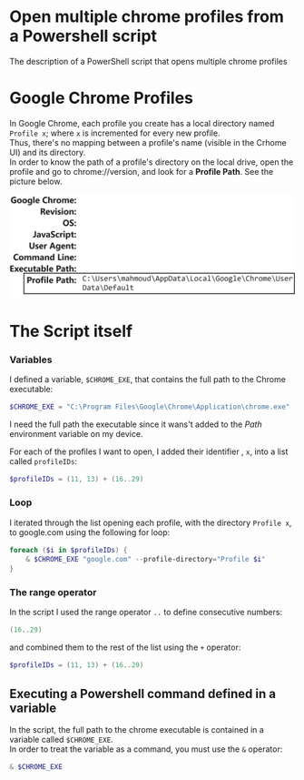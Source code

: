 # Open multiple chrome profiles from a Powershell script
The description of a PowerShell script that opens multiple chrome profiles

# Google Chrome Profiles
In Google Chrome, each profile you create has a local directory named `Profile x`; where `x` is incremented for every new profile. <br>
Thus, there's no mapping between a profile's name (visible in the Crhome UI) and its directory. <br>
In order to know the path of a profile's directory on the local drive, open the profile and go to <a>chrome://version</a>, and look for a <b>Profile Path</b>. See the picture below.

![profile path from chrome://version](./profile_path.jpg)

# The Script itself
### Variables
I defined a variable, `$CHROME_EXE`, that contains the full path to the Chrome executable:
```Powershell
$CHROME_EXE = "C:\Program Files\Google\Chrome\Application\chrome.exe"
```
I need the full path the executable since it wans't added to the <i>Path</i> environment variable on my device.

For each of the profiles I want to open, I added their identifier , `x`, into a list called `profileIDs`:
```Powershell
$profileIDs = (11, 13) + (16..29)
```

### Loop
I iterated through the list opening each profile, with the directory `Profile x`, to <a>google.com</a> using the following for loop:
```Powershell
foreach ($i in $profileIDs) {
    & $CHROME_EXE "google.com" --profile-directory="Profile $i"
}
```

### The range operator
In the script I used the range operator `..` to define consecutive numbers:
```Powershell
(16..29)
```
and combined them to the rest of the list using the `+` operator:
```Powershell
$profileIDs = (11, 13) + (16..29)
```

## Executing a Powershell command defined in a variable
In the script, the full path to the chrome executable is contained in a variable called `$CHROME_EXE`. <br>
In order to treat the variable as a command, you must use the `&` operator:
```Powershell
& $CHROME_EXE
```
